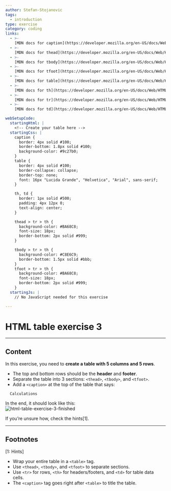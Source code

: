```yaml
---
author: Stefan-Stojanovic
tags:
  - introduction
type: exercise
category: coding
links:
  - >-
    [MDN docs for caption](https://developer.mozilla.org/en-US/docs/Web/HTML/Element/caption){website}
  - >-
    [MDN docs for thead](https://developer.mozilla.org/en-US/docs/Web/HTML/Element/thead){website}
  - >-
    [MDN docs for tbody](https://developer.mozilla.org/en-US/docs/Web/HTML/Element/tbody){website}
  - >-
    [MDN docs for tfoot](https://developer.mozilla.org/en-US/docs/Web/HTML/Element/tfoot){website}
  - >-
    [MDN docs for table](https://developer.mozilla.org/en-US/docs/Web/HTML/Element/table){website}
  - >-
    [MDN docs for th](https://developer.mozilla.org/en-US/docs/Web/HTML/Element/th){website}
  - >-
    [MDN docs for tr](https://developer.mozilla.org/en-US/docs/Web/HTML/Element/tr){website}
  - >-
    [MDN docs for td](https://developer.mozilla.org/en-US/docs/Web/HTML/Element/td){website}

webSetupCode:
  startingHtml: |
    <!-- Create your table here -->
  startingCss: |
    caption {
      border: 4px solid #100;
      border-bottom: 1.8px solid #100;
      background-color: #9c27b0;
    }
    table {
      border: 4px solid #100;
      border-collapse: collapse;
      border-top: none;
      font: 16px "Lucida Grande", "Helvetica", "Arial", sans-serif;
    }

    th, td {
      border: 1px solid #500;
      padding: 4px 12px 0;
      text-align: center;
    }

    thead > tr > th {
      background-color: #BA68C8;
      font-size: 18px;
      border-bottom: 2px solid #999;
    }

    tbody > tr > th {
      background-color: #C8E6C9;
      border-bottom: 1.5px solid #bbb;
    }
    tfoot > tr > th {
      background-color: #BA68C8;
      font-size: 18px;
      border-bottom: 2px solid #999;
    }
  startingJs: |
    // No JavaScript needed for this exercise

---
```


# HTML table exercise 3

---

## Content

In this exercise, you need to **create a table with 5 columns and 5 rows**.  

- The top and bottom rows should be the **header** and **footer**.  
- Separate the table into 3 sections: `<thead>`, `<tbody>`, and `<tfoot>`.  
- Add a `<caption>` at the top of the table that says:  
```plain-text
  Calculations
```

In the end, it should look like this:  
![html-table-exercise-3-finished](https://img.enkipro.com/aa8045581a49ae09248696a7d5645742.png)

If you’re unsure how, check the hints[1].

---

## Footnotes

[1: Hints]
- Wrap your entire table in a `<table>` tag.  
- Use `<thead>`, `<tbody>`, and `<tfoot>` to separate sections.  
- Use `<tr>` for rows, `<th>` for headers/footers, and `<td>` for table data cells.  
- The `<caption>` tag goes right after `<table>` to title the table.
